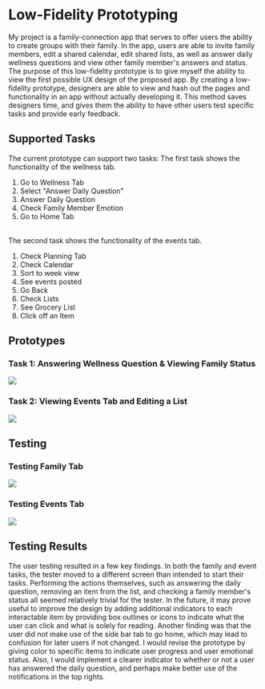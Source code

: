 <h1>Low-Fidelity Prototyping</h1>
My project is a family-connection app that serves to offer users the ability to create groups with their family.
In the app, users are able to invite family members, edit a shared calendar, edit shared lists, as well as answer daily wellness questions and view other family member's answers and status.
The purpose of this low-fidelity prototype is to give myself the ability to view the first possible UX design of the proposed app.
By creating a low-fidelity prototype, designers are able to view and hash out the pages and functionality in an app without actually developing it.
This method saves designers time, and gives them the ability to have other users test specific tasks and provide early feedback.

<h2>Supported Tasks</h2>
The current prototype can support two tasks:
The first task shows the functionality of the wellness tab.

1. Go to Wellness Tab
2. Select "Answer Daily Question"
3. Answer Daily Question
4. Check Family Member Emotion
5. Go to Home Tab
<br></br>

The second task shows the functionality of the events tab.
1. Check Planning Tab
2. Check Calendar
3. Sort to week view
4. See events posted
5. Go Back
6. Check Lists
7. See Grocery List
8. Click off an Item

<h2>Prototypes</h2>
<h3>Task 1: Answering Wellness Question & Viewing Family Status</h3>
<img src="../../Media/A05/task1.png"/>
<h3>Task 2: Viewing Events Tab and Editing a List</h3>
<img src="../../Media/A05/task2.png"/>

<h2>Testing</h2>
<h3>Testing Family Tab</h3>
<img src="../../Media/A05/familyTask.jpeg"/>
<h3>Testing Events Tab</h3>
<img src="../../Media/A05/eventTask.jpeg"/>

<h2>Testing Results</h2>
The user testing resulted in a few key findings. In both the family and event tasks, the tester moved to a different screen than intended to start their tasks. Performing the actions themselves, such as answering the daily question, removing an item from the list, and checking a family member's status all seemed relatively trivial for the tester. In the future, it may prove useful to improve the design by adding additional indicators to each interactable item by providing box outlines or icons to indicate what the user can click and what is solely for reading. Another finding was that the user did not make use of the side bar tab to go home, which may lead to confusion for later users if not changed. I would revise the prototype by giving color to specific items to indicate user progress and user emotional status. Also, I would implement a clearer indicator to whether or not a user has answered the daily question, and perhaps make better use of the notifications in the top rights.

